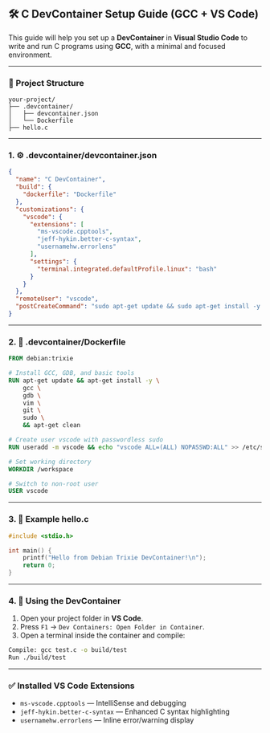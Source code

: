 
## 🛠️ C DevContainer Setup Guide (GCC + VS Code)

This guide will help you set up a **DevContainer** in **Visual Studio Code** to write and run C programs using **GCC**, with a minimal and focused environment.

---

### 📁 Project Structure

```
your-project/
├── .devcontainer/
│   ├── devcontainer.json
│   └── Dockerfile
├── hello.c
```

---

### 1. ⚙️ .devcontainer/devcontainer.json

```json
{
  "name": "C DevContainer",
  "build": {
    "dockerfile": "Dockerfile"
  },
  "customizations": {
    "vscode": {
      "extensions": [
        "ms-vscode.cpptools",
        "jeff-hykin.better-c-syntax",
        "usernamehw.errorlens"
      ],
      "settings": {
        "terminal.integrated.defaultProfile.linux": "bash"
      }
    }
  },
  "remoteUser": "vscode",
  "postCreateCommand": "sudo apt-get update && sudo apt-get install -y gdb"
}
```

---

### 2. 🐋 .devcontainer/Dockerfile

```Dockerfile
FROM debian:trixie

# Install GCC, GDB, and basic tools
RUN apt-get update && apt-get install -y \
    gcc \
    gdb \
    vim \
    git \
    sudo \
    && apt-get clean

# Create user vscode with passwordless sudo
RUN useradd -m vscode && echo "vscode ALL=(ALL) NOPASSWD:ALL" >> /etc/sudoers

# Set working directory
WORKDIR /workspace

# Switch to non-root user
USER vscode
```

---

### 3. 🧪 Example hello.c

```c
#include <stdio.h>

int main() {
    printf("Hello from Debian Trixie DevContainer!\n");
    return 0;
}
```

---

### 4. 🚀 Using the DevContainer

1. Open your project folder in **VS Code**.
2. Press `F1` → `Dev Containers: Open Folder in Container`.
3. Open a terminal inside the container and compile:

```bash
Compile: gcc test.c -o build/test
Run ./build/test 
```

---

### ✅ Installed VS Code Extensions

- `ms-vscode.cpptools` — IntelliSense and debugging
- `jeff-hykin.better-c-syntax` — Enhanced C syntax highlighting
- `usernamehw.errorlens` — Inline error/warning display